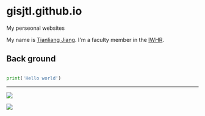 # gisjtl.github.io
My perseonal websites

My name is [Tianliang Jiang](https://static.app.yinxiang.com/verse/note/w1vzhmyFTEWlCOxKBZFmNw/PD6x60BSRe2n8vZrTEfxMQ). I'm a faculty member in the [IWHR](http://www.iwhr.com/zgskywwnew/index.htm).

## Back ground
```python

print('Hello world')
```
---
![](https://app.yinxiang.com/third/versemeta/download?data=b4d73d4e52ebc98c6d4d67b24b244391&resourceType=4&sessionKey=YPBoRcduvhs21IGlIT21kA.s9Pud1OKliFgXID3TH6Ae8yQMLWr3L3ERSMEcqGFp27Nnw7wzAbyF7WJ7mbtr_3_JzG8JPbn3H4_o49ZKi5W5z3v2boaFfiNMjaPAxVizpyROirmezzNBAjOOSqIO-o3VYKrNS5AJaS46YL5nPUQ3A)


![](https://media3.giphy.com/media/v1.Y2lkPTc5MGI3NjExM2M5ODgzZWJkMjA3MDgwN2I2ZTNjMzFhNzU2NTFkZmZhMzU4MDY4OCZjdD1n/fzj87vYM8EgvcungmC/giphy.gif)

